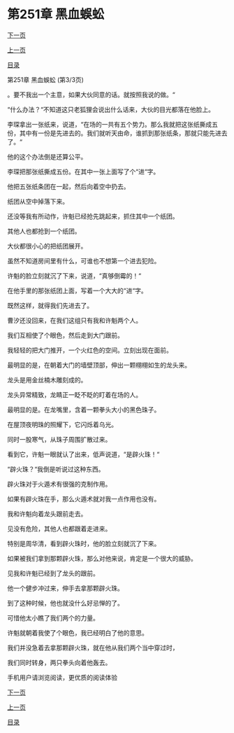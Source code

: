 <h1>第251章    黑血蜈蚣</h1>
            <div><p><a href="./0753_%E7%AC%AC252%E7%AB%A0_%E7%81%B5%E6%9E%9C.md">下一页</a></p><p><a href="./0751_%E7%AC%AC251%E7%AB%A0_%E9%BB%91%E8%A1%80%E8%9C%88%E8%9A%A3.md">上一页</a></p><p><a href="../">目录</a></p></div>
            <div><p>第251章    黑血蜈蚣 (第3/3页)</p><p>。要不我出一个主意，如果大伙同意的话。就按照我说的做。“</p><p>“什么办法？“不知道这只老狐狸会说出什么话来，大伙的目光都落在他脸上。</p><p>李琛拿出一张纸来，说道，“在场的一共有五个势力。那么我就把这张纸撕成五份，其中有一份是先进去的。我们就听天由命，谁抓到那张纸条，那就只能先进去了。“</p><p>他的这个办法倒是还算公平。</p><p>李琛把那张纸撕成五份。在其中一张上面写了个“进“字。</p><p>他把五张纸条团在一起，然后向着空中扔去。</p><p>纸团从空中掉落下来。</p><p>还没等我有所动作，许魁已经抢先跳起来，抓住其中一个纸团。</p><p>其他人也都抢到一个纸团。</p><p>大伙都很小心的把纸团展开。</p><p>虽然不知道房间里有什么，可谁也不想第一个进去犯险。</p><p>许魁的脸立刻就沉了下来，说道，“真够倒霉的！“</p><p>在他手里的那张纸团上面，写着一个大大的“进“字。</p><p>既然这样，就得我们先进去了。</p><p>曹汐还没回来，在我们这组只有我和许魁两个人。</p><p>我们互相使了个眼色，然后走到大门跟前。</p><p>我轻轻的把大门推开，一个火红色的空间。立刻出现在面前。</p><p>最明显的是，在朝着大门的墙壁顶部，伸出一颗栩栩如生的龙头来。</p><p>龙头是用金丝楠木雕刻成的。</p><p>龙头异常精致，龙睛正一眨不眨的盯着在场的人。</p><p>最明显的是。在龙嘴里，含着一颗拳头大小的黑色珠子。</p><p>在屋顶夜明珠的照耀下，它闪烁着乌光。</p><p>同时一股寒气，从珠子周围扩散过来。</p><p>看到它，许魁一眼就认了出来，低声说道，“是辟火珠！“</p><p>“辟火珠？“我倒是听说过这种东西。</p><p>辟火珠对于火遁术有很强的克制作用。</p><p>如果有辟火珠在手，那么火遁术就对我一点作用也没有。</p><p>我和许魁向着龙头跟前走去。</p><p>见没有危险，其他人也都跟着走进来。</p><p>特别是周华清，看到辟火珠时，他的脸立刻就沉了下来。</p><p>如果被我们拿到那颗辟火珠，那么对他来说，肯定是一个很大的威胁。</p><p>见我和许魁已经到了龙头的跟前。</p><p>他一个健步冲过来，伸手去拿那颗辟火珠。</p><p>到了这种时候，他也就没什么好忌惮的了。</p><p>可惜他太小瞧了我们两个的力量。</p><p>许魁就朝着我使了个眼色，我已经明白了他的意思。</p><p>我们并没急着去拿那颗辟火珠，就在他从我们两个当中穿过时，</p><p>我们同时转身，两只拳头向着他轰去。</p><p>手机用户请浏览阅读，更优质的阅读体验</p></div>
            <div><p><a href="./0753_%E7%AC%AC252%E7%AB%A0_%E7%81%B5%E6%9E%9C.md">下一页</a></p><p><a href="./0751_%E7%AC%AC251%E7%AB%A0_%E9%BB%91%E8%A1%80%E8%9C%88%E8%9A%A3.md">上一页</a></p><p><a href="../">目录</a></p></div>
